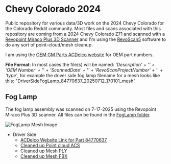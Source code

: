 # Chevy Colorado 2024

Public repository for various data/3D work on the 2024 Chevy Colorado for the Colorado Reddit community. Most files and scans associated with this repository are coming from a 2024 Chevy Colorado Z71 and scanned with a [Revopoint Miraco Plus 3D Scanner](https://www.revopoint3d.com/pages/all-in-one-3d-scanner-miracoplus) and I'm using the [RevoScan5](https://www.revopoint3d.com/pages/support-download?srsltid=AfmBOoraicuEHaJrJ4TD3ZhJBCnPl7nlPH4-kS0I0GI8fzXNS_invXQI) software to do any sort of point-cloud/mesh cleanup.

I am using the [OEM GM Parts ACDelco website](https://parts.gmparts.com/) for OEM part numbers.

**File Format**: In most cases the file(s) will be named: *'Description'* + '_' + *'OEM Number'* + '_' + *'ScannedDate'* + '_' + *'RevoScanProjectNumber'* + '_' + *'type'*, for example the driver side fog lamp filename for a mesh looks like this: "DriverSideFogLamp_84770637_20250712_170101_mesh"

## Fog Lamp

The fog lamp assembly was scanned on 7-17-2025 using the Revopoint Miraco Plus 3D scanner. All files can be found in the [FogLamp folder](/FogLamp/).

![FogLamp Mesh Image](/FogLamp/FogLampDriver.png)

* Driver Side
  * [ACDelco Website Link for Part 84770637](https://parts.gmparts.com/product/gm-genuine-parts-front-driver-side-fog-lamp-bezel-84770637)
  * [Cleaned up Point cloud ACS](/FogLamp/DriverSideFogLamp_84770637_20250712_170101_pc.asc)
  * [Cleaned up Mesh PLY](/FogLamp/DriverSideFogLamp_84770637_20250712_170101_mesh.ply)
  * [Cleaned up Mesh FBX](/FogLamp/DriverSideFogLamp_84770637_20250712_170101_mesh.fbx)
